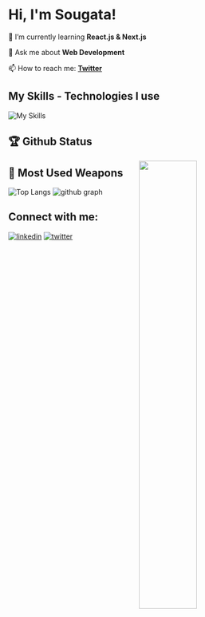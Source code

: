 # Hi, I'm Sougata! 

🌱 I’m currently learning **React.js & Next.js**


💬 Ask me about **Web Development**

📫 How to reach me: **[Twitter](https://twitter.com/sougata_9874)**

## My Skills - Technologies I use
![My Skills](https://skillicons.dev/icons?i=html,css,js,ts,react,,tailwind,nodejs,git,github,vercel)


## 🏆 Github Status 
<img  src="https://github-stats-lemon.vercel.app/api?username=sougatadas9874&show_icons=true&hide_border=true&theme=tokyonight" width="48%" align="right" >


## 🌟 Most Used Weapons 
![Top Langs](https://github-readme-stats.vercel.app/api/top-langs?username=sougatadas9874_icons=true&locale=en&layout=compact&theme=tokyonight)
![github graph](https://github-readme-activity-graph.vercel.app/graph?username=sougatadas9874&theme=react-dark)

## Connect with me:
[![linkedin](https://skillicons.dev/icons?i=linkedin)](https://www.linkedin.com/in/sougata-das-680a97287/)
[![twitter](https://skillicons.dev/icons?i=twitter)](https://twitter.com/sougata_9874)
